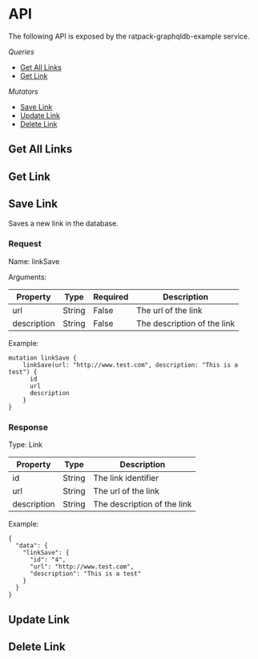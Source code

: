 # API
The following API is exposed by the ratpack-graphqldb-example service.

*Queries*

* [Get All Links](#get-all-links)
* [Get Link](#get-link)

*Mutators*

* [Save Link](#save-link)
* [Update Link](#update-link)
* [Delete Link](#delete-link)

## <a name="get-all-links"></a>Get All Links

## <a name="get-link"></a>Get Link

## <a name="save-link"></a>Save Link
Saves a new link in the database.

### Request
Name: linkSave

Arguments:

| Property    | Type   | Required | Description                 |
|-------------|--------|----------|-----------------------------|
| url         | String | False    | The url of the link         |
| description | String | False    | The description of the link |

Example:

    mutation linkSave {
        linkSave(url: "http://www.test.com", description: "This is a test") {
          id
          url
          description
        }
    }
    
### Response
Type: Link

| Property    | Type   | Description                 |
|-------------|--------|-----------------------------|
| id          | String | The link identifier         |
| url         | String | The url of the link         |
| description | String | The description of the link |

Example:

    {
      "data": {
        "linkSave": {
          "id": "4",
          "url": "http://www.test.com",
          "description": "This is a test"
        }
      }
    }
    
## <a name="update-link"></a>Update Link

## <a name="delete-link"></a>Delete Link